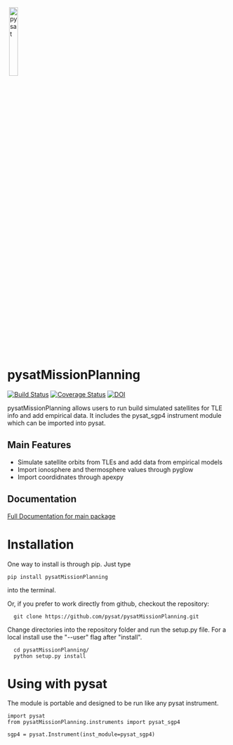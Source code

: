 <div align="left">
        <img height="0" width="0px">
        <img width="20%" src="/poweredbypysat.png" alt="pysat" title="pysat"</img>
</div>

# pysatMissionPlanning
[![Build Status](https://travis-ci.org/pysat/pysatMissionPlanning.svg?branch=master)](https://travis-ci.org/pysat/pysatMissionPlanning)
[![Coverage Status](https://coveralls.io/repos/github/pysat/pysatMissionPlanning/badge.svg?branch=master)](https://coveralls.io/github/pysat/pysatMissionPlanning?branch=master)
[![DOI](https://zenodo.org/badge/209358908.svg)](https://zenodo.org/badge/latestdoi/209358908)

pysatMissionPlanning allows users to run build simulated satellites for TLE info and add empirical data.  It includes the pysat_sgp4 instrument module which can be imported into pysat.

Main Features
-------------
- Simulate satellite orbits from TLEs and add data from empirical models
- Import ionosphere and thermosphere values through pyglow
- Import coordidnates through apexpy

Documentation
---------------------
[Full Documentation for main package](http://pysat.readthedocs.io/en/latest/)


# Installation

One way to install is through pip.  Just type

```
pip install pysatMissionPlanning
```
into the terminal.

Or, if you prefer to work directly from github, checkout the repository:

```
  git clone https://github.com/pysat/pysatMissionPlanning.git
```

Change directories into the repository folder and run the setup.py file.  For
a local install use the "--user" flag after "install".

```
  cd pysatMissionPlanning/
  python setup.py install
```

# Using with pysat

The module is portable and designed to be run like any pysat instrument.

```
import pysat
from pysatMissionPlanning.instruments import pysat_sgp4

sgp4 = pysat.Instrument(inst_module=pysat_sgp4)
```
